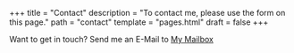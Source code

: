+++
title = "Contact"
description = "To contact me, please use the form on this page."
path = "contact"
template = "pages.html"
draft = false
+++

<p>Want to get in touch? Send me an E-Mail to <a href="mailto:ufq0x4vbq@mozmail.com">My Mailbox</a></p>
<!-- <p>Want to get in touch? Fill out the form below to send me a message!</p> -->
<!-- <form name="contact" method="POST">
  <p>
    <label for="name">Name</label>
    <input type="text" placeholder="Name" id="name" required data-validation-required-message="Please enter your name." />
  </p>
  <p>
    <label for="email">Email Address</label>
    <input type="email" placeholder="name@example.com" id="email" required data-validation-required-message="Please enter your email address." />
  </p>
  <p>
    <label for="message">Message</label>
    <textarea rows="5" placeholder="Message" id="message" required data-validation-required-message="Please enter a message."></textarea>
  </p>
  <div id="success"></div>
  <p>
    <button type="submit" id="sendMessageButton">Send</button>
  </p>
</form> -->
